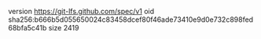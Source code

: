 version https://git-lfs.github.com/spec/v1
oid sha256:b666b5d055650024c83458dcef80f46ade73410e9d0e732c898fed68bfa5c41b
size 2419
